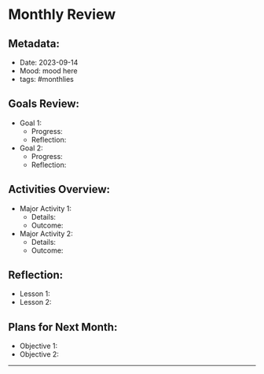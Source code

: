 
# Monthly Review

## Metadata:
- Date: 2023-09-14
- Mood: mood here
- tags: #monthlies 
## Goals Review:
- Goal 1: 
  - Progress: 
  - Reflection: 
- Goal 2:
  - Progress: 
  - Reflection: 

## Activities Overview:
- Major Activity 1:
  - Details: 
  - Outcome: 
- Major Activity 2:
  - Details: 
  - Outcome: 

## Reflection:
- Lesson 1:
- Lesson 2:

## Plans for Next Month:
- Objective 1:
- Objective 2:

---

